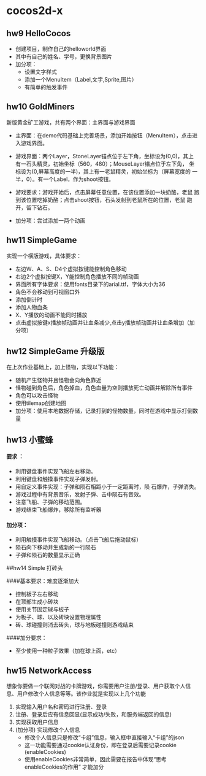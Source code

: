 # cocos2d-x



## hw9 HelloCocos

* 创建项目，制作自己的helloworld界面
* 其中有自己的姓名、学号，更换背景图片
* 加分项：
  * 设置文字样式
  * 添加一个MenuItem（Label,文字,Sprite,图片）
  * 有简单的触发事件




## hw10 GoldMiners

新版黄金矿工游戏，共有两个界面：主界面与游戏界面

* 主界面：在demo代码基础上完善场景，添加开始按钮（MenuItem），点击进入游戏界面。


* 游戏界面：两个Layer，StoneLayer锚点位于左下角，坐标设为(0,0)，其上 有一石头精灵，初始坐标（560，480）；MouseLayer锚点位于左下角，  坐标设为(0,屏幕高度的一半)，其上有一老鼠精灵，初始坐标为（屏幕宽度的 一半，0）。有一个Label，作为shoot按钮。
* 游戏要求：游戏开始后，点击屏幕任意位置，在该位置添加一块奶酪，老鼠 跑到该位置吃掉奶酪；点击shoot按钮，石头发射到老鼠所在的位置，老鼠 跑开，留下钻石。
* 加分项：尝试添加一两个动画




## hw11 SimpleGame

实现一个横版游戏，具体要求：

* 左边W、A、S、D4个虚拟按键能控制角色移动
* 右边2个虚拟按键X，Y能控制角色播放不同的帧动画
* 界面所有字体要求：使用fonts目录下的arial.ttf，字体大小为36
* 角色不会移动到可视窗口外
* 添加倒计时
* 添加人物血条
* X、Y播放的动画不能同时播放
* 点击虚拟按键x播放帧动画并让血条减少,点击y播放帧动画并让血条增加（加分项）





## hw12 SimpleGame 升级版

在上次作业基础上，加上怪物，实现以下功能：

* 随机产生怪物并且怪物会向角色靠近
* 怪物碰到角色后，角色掉血，角色血量为空则播放死亡动画并解除所有事件
* 角色可以攻击怪物
* 使用tilemap创建地图
* 加分项：使用本地数据存储，记录打到的怪物数量，同时在游戏中显示打倒数量



## hw13 小蜜蜂

#### 要求 ：

* 利用键盘事件实现飞船左右移动。
* 利用键盘和触摸事件实现子弹发射。
* 用自定义事件实现：子弹和陨石相距小于一定距离时，陨 石爆炸，子弹消失。
* 游戏过程中有背景音乐，发射子弹、击中陨石有音效。
* 注意飞船、子弹的移动范围。
* 游戏结束飞船爆炸，移除所有监听器

#### 加分项： 

* 利用触摸事件实现飞船移动。（点击飞船后拖动鼠标）
* 陨石向下移动并生成新的一行陨石
* 子弹和陨石的数量显示正确





##hw14 Simple 打砖头

####基本要求：难度逐渐加大

* 控制板子左右移动
* 在顶部生成小砖块
* 使用关节固定球与板子
* 为板子、球、以及砖块设置物理属性
* 砖、球碰撞则消去砖头，球与地板碰撞则游戏结束

####加分要求：

* 至少使用一种粒子效果（加在球上面，etc）





## hw15 NetworkAccess

想象你要做一个联网对战的卡牌游戏，你需要用户注册/登录、用户获取个人信息、用户修改个人信息等等。该作业就是实现以上几个功能

1. 实现输入用户名和密码进行注册、登录
2. 注册、登录后应有信息回显(显示成功/失败，和服务端返回的信息)
3. 实现获取用户信息
4. (加分项) 实现修改个人信息
   * 修改个人信息只是修改“卡组”信息，输入框中直接输入“卡组”的json
   * 这一功能需要通过cookie认证身份，即在登录后需要记录cookie (enableCookies)
   * 使用enableCookies非常简单，因此需要在报告中体现“思考enableCookies的作用” 才能加分